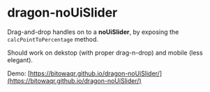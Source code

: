 # dragon-noUiSlider

Drag-and-drop handles on to a **noUiSlider**, by exposing the `calcPointToPercentage` method.

Should work on dekstop (with proper drag-n-drop) and mobile (less elegant).

Demo: [https://bitowaqr.github.io/dragon-noUiSlider/](https://bitowaqr.github.io/dragon-noUiSlider/)

